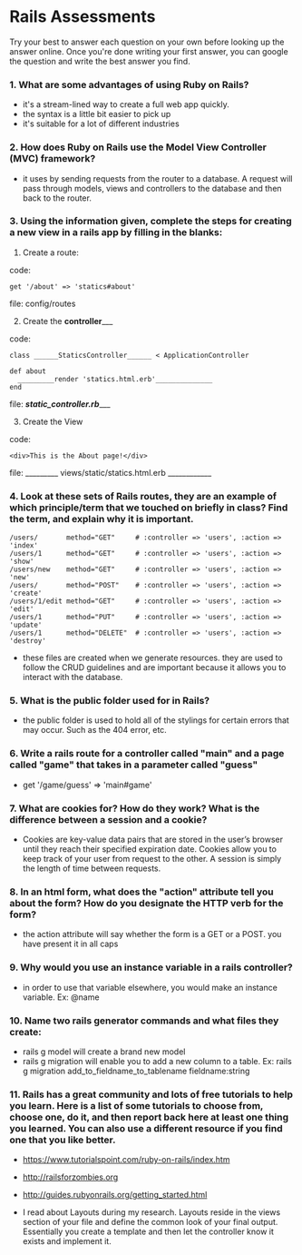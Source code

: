 # Rails Assessments

Try your best to answer each question on your own before looking up the answer online. Once you're done writing your first answer, you can google the question and write the best answer you find.

### 1. What are some advantages of using Ruby on Rails?

- it's a stream-lined way to create a full web app quickly.
- the syntax is a little bit easier to pick up
- it's suitable for a lot of different industries

### 2. How does Ruby on Rails use the Model View Controller (MVC) framework?

- it uses by sending requests from the router to a database. A request will pass through models, views and controllers to the database and then back to the router.

### 3. Using the information given, complete the steps for creating a new view in a rails app by filling in the blanks:

  1. Create a route: 
  
  code: 
  ```
  get '/about' => 'statics#about' 
  ```
  file: config/routes
  
  2. Create the ____controller_______
  
  code: 
  ```
  class ______StaticsController______ < ApplicationController
  
  def about 
    _________render 'statics.html.erb'______________
  end
  ```
  
  file: _________static_controller.rb____________
  
  3. Create the View
  
  code: 
  
  ```
  <div>This is the About page!</div>
  ```
  
  file: _________ views/static/statics.html.erb ____________
  
  
### 4. Look at these sets of Rails routes, they are an example of which principle/term that we touched on briefly in class? Find the term, and explain why it is important.

```
/users/       method="GET"     # :controller => 'users', :action => 'index'
/users/1      method="GET"     # :controller => 'users', :action => 'show'
/users/new    method="GET"     # :controller => 'users', :action => 'new'
/users/       method="POST"    # :controller => 'users', :action => 'create'
/users/1/edit method="GET"     # :controller => 'users', :action => 'edit'
/users/1      method="PUT"     # :controller => 'users', :action => 'update'
/users/1      method="DELETE"  # :controller => 'users', :action => 'destroy'
```

- these files are created when we generate resources. they are used to follow the CRUD guidelines and are important because it allows you to interact with the database.

### 5. What is the public folder used for in Rails?

- the public folder is used to hold all of the stylings for certain errors that may occur. Such as the 404 error, etc.

### 6. Write a rails route for a controller called "main" and a page called "game" that takes in a parameter called "guess"

-  get '/game/guess' => 'main#game' 

### 7. What are cookies for? How do they work? What is the difference between a session and a cookie?

- Cookies are key-value data pairs that are stored in the user’s browser until they reach their specified expiration date. Cookies allow you to keep track of your user from request to the other. A session is simply the length of time between requests.

### 8. In an html form, what does the "action" attribute tell you about the form?  How do you designate the HTTP verb for the form?

- the action attribute will say whether the form is a GET or a POST. you have present it in all caps

### 9. Why would you use an instance variable in a rails controller?

- in order to use that variable elsewhere, you would make an instance variable. Ex: @name

### 10. Name two rails generator commands and what files they create:

- rails g model will create a brand new model
- rails g migration will enable you to add a new column to a table. Ex: rails g migration add_to_fieldname_to_tablename fieldname:string

### 11. Rails has a great community and lots of free tutorials to help you learn. Here is a list of some tutorials to choose from, choose one, do it, and then report back here at least one thing you learned. You can also use a different resource if you find one that you like better. 

- https://www.tutorialspoint.com/ruby-on-rails/index.htm
- http://railsforzombies.org
- http://guides.rubyonrails.org/getting_started.html


 - I read about Layouts during my research. Layouts reside in the views section of your file and define the common look of your final output. Essentially you create a template and then let the controller know it exists and implement it.